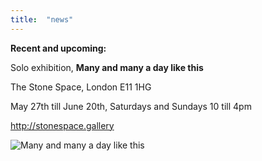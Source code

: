 ```yaml
---
title:  "news"
---
```

**Recent and upcoming:**



Solo exhibition, **Many and many a day like this**

The Stone Space, London E11 1HG

May 27th till June 20th, Saturdays and Sundays 10 till 4pm

http://stonespace.gallery



![Many and many a day like this](/img/manyandmany.jpg)
